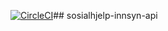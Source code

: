 [![CircleCI](https://circleci.com/gh/navikt/sosialhjelp-innsyn-api.svg?style=svg&circle-token=13cea80fe70abf9a4b9dbf02f97622d018cf2e8a)](https://circleci.com/gh/navikt/sosialhjelp-innsyn-api)## sosialhjelp-innsyn-api

